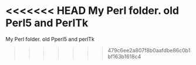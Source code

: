 <<<<<<< HEAD
My Perl folder. old Perl5 and PerlTk 
=======
My Perl folder. old Pperl5 and perlTk 
>>>>>>> 479c6ee2a807f8b0aafdbe86c0b1bf163b1618c4

